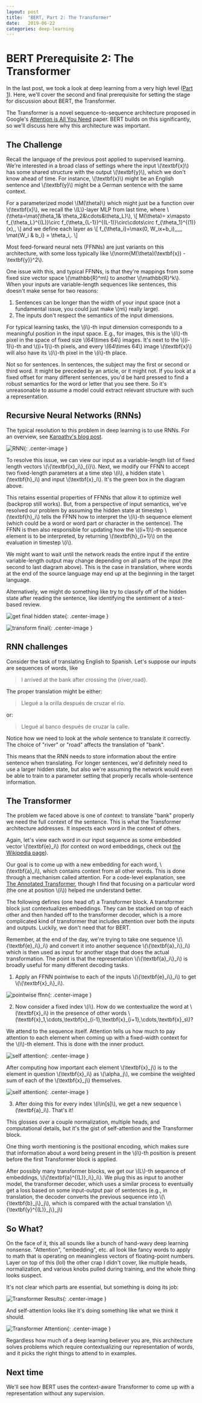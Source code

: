 ```yaml
---
layout: post
title:  "BERT, Part 2: The Transformer"
date:   2019-06-22
categories: deep-learning
---
```


# BERT Prerequisite 2: The Transformer

In the last post, we took a look at deep learning from a very high level ([Part 1](/2019/03/09/dl-intro.html)). Here, we'll cover the second and final prerequisite for setting the stage for discussion about BERT, the Transformer.

The Transformer is a novel sequence-to-sequence architecture proposed in Google's [Attention is All You Need](https://arxiv.org/abs/1706.03762) paper. BERT builds on this significantly, so we'll discuss here why this architecture was important.

## The Challenge

Recall the language of the previous post applied to supervised learning. We're interested in a broad class of settings where the input \\(\textbf{x}\\) has some shared structure with the output \\(\textbf{y}\\), which we don't know ahead of time. For instance, \\(\textbf{x}\\) might be an English sentence and \\(\textbf{y}\\) might be a German sentence with the same context.

For a parameterized model \\(M(\theta)\\) which might just be a function over \\(\textbf{x}\\), we recall the \\(L\\)-layer MLP from last time, where \\(\theta=\mat{\theta_1& \theta_2&\cdots&\theta_L}\\), 
\\[
M(\theta)= x\mapsto f_{\theta_L}^{(L)}\circ f_{\theta_{L-1}}^{(L-1)}\circ\cdots\circ f_{\theta_1}^{(1)}(x)\,,
\\]
and we define each layer as
\\[
f_{\theta_i}=\max(0, W_ix+b_i)\,,\,\,\, \mat{W_i & b_i} = \theta_i\,.
\\]

Most feed-forward neural nets (FFNNs) are just variants on this architecture, with some loss typically like \\(\norm{M(\theta)(\textbf{x})  - \textbf{y}}^2\\).

One issue with this, and typical FFNNs, is that they're mappings from some fixed size vector space \\(\mathbb{R}^m\\) to another \\(\mathbb{R}^k\\). When your inputs are variable-length sequences like sentences, this doesn't make sense for two reasons:

1. Sentences can be longer than the width of your input space (not a fundamental issue, you could just make \\(m\\) really large).
2. The inputs don't respect the semantics of the input dimensions.

For typical learning tasks, the \\(i\\)-th input dimension corresponds to a meaningful position in the input space. E.g., for images, this is the \\(i\\)-th pixel in the space of fixed size \\(64\times 64\\) images. It's next to the \\((i-1)\\)-th and \\((i+1)\\)-th pixels, and every \\(64\times 64\\) image \\(\textbf{x}\\) will also have its \\(i\\)-th pixel in the \\(i\\)-th place.

Not so for sentences. In sentences, the subject may the first or second or third word. It might be preceded by an article, or it might not. If you look at a fixed offset for many different sentences, you'd be hard pressed to find a robust semantics for the word or letter that you see there. So it's unreasonable to assume a model could extract relevant structure with such a representation.

## Recursive Neural Networks (RNNs)

The typical resolution to this problem in deep learning is to use RNNs. For an overview, see [Karpathy's blog post](http://karpathy.github.io/2015/05/21/rnn-effectiveness/).

![RNN](/assets/2019-06-22-bert-pt-2-transformer/rnn.jpeg){: .center-image }

To resolve this issue, we can view our input as a variable-length list of fixed length vectors \\(\\{\textbf{x}\_i\\}\_{i}\\). Next, we modify our FFNN to accept two fixed-length parameters at a time step \\(i\\), a hidden state \\(\textbf{h}\_i\\) and input \\(\textbf{x}_i\\). It's the green box in the diagram above.

This retains essential properties of FFNNs that allow it to optimize well (backprop still works). But, from a perspective of input semantics, we've resolved our problem by assuming the hidden state at timestep \\(\textbf{h}\_i\\) tells the FFNN how to interpret the \\(i\\)-th sequence element (which could be a word or word part or character in the sentence). The FFNN is then also responsible for updating how the \\((i+1)\\)-th sequence element is to be interpreted, by returning \\(\textbf{h}\_{i+1}\\) on the evaluation in timestep \\(i\\).

We might want to wait until the network reads the entire input if the entire variable-length output may change depending on all parts of the input (the second to last diagram above). This is the case in translation, where words at the end of the source language may end up at the beginning in the target language.

Alternatively, we might do something like try to classify off of the hidden state after reading the sentence, like identifying the sentiment of a text-based review.

![get final hidden state](/assets/2019-06-22-bert-pt-2-transformer/yelp1.png){: .center-image }

![transform final](/assets/2019-06-22-bert-pt-2-transformer/yelp2.png){: .center-image }

## RNN challenges

Consider the task of translating English to Spanish. Let's suppose our inputs are sequences of words, like

> I arrived at the bank after crossing the {river,road}.

The proper translation might be either:

> Llegué a la orilla después de cruzar el río.

or:

> Llegué al banco después de cruzar la calle.

Notice how we need to look at the _whole_ sentence to translate it correctly. The choice of "river" or "road" affects the translation of "bank".

This means that the RNN needs to store information about the entire sentence when translating. For longer sentences, we'd definitely need to use a larger hidden state, but also we're assuming the network would even be able to train to a parameter setting that properly recalls whole-sentence information.

## The Transformer

The problem we faced above is one of _context_: to translate "bank" properly we need the full context of the sentence. This is what the Transformer architecture addresses. It inspects each word in the context of others.

Again, let's view each word in our input sequence as some embedded vector \\(\textbf{e}\_i\\) (for context on word embeddings, check out [the Wikipedia page](https://en.wikipedia.org/wiki/Word2vec)).

Our goal is to come up with a new embedding for each word, \\(\textbf{a}_i\\), which contains context from all other words. This is done through a mechanism called attention. For a code-level explanation, see [The Annotated Transformer](http://nlp.seas.harvard.edu/2018/04/03/attention.html), though I find that focusing on a particular word (the one at position \\(i\\)) helped me understand better.

The following defines (one head of) a Transformer block. A transformer block just contextualizes embeddings. They can be stacked on top of each other and then handed off to the transformer decoder, which is a more complicated kind of transformer that includes attention over both the inputs and outputs. Luckily, we don't need that for BERT.

Remember, at the end of the day, we're trying to take one sequence \\(\\{\textbf{e}\_i\\}\_i\\) and convert it into another sequence \\(\\{\textbf{a}\_i\\}\_i\\) which is then used as input for another stage that does the actual transformation. The point is that the representation \\(\\{\textbf{a}\_i\\}\_i\\) is broadly useful for many different decoding tasks.

1. Apply an FFNN pointwise to each of the inputs \\(\\{\textbf{e}\_i\\}\_i\\) to get \\(\\{\textbf{x}\_i\\}\_i\\).

![pointwise ffnn](/assets/2019-06-22-bert-pt-2-transformer/pointwise-ffn.png){: .center-image }

2. Now consider a fixed index \\(i\\). How do we contextualize the word at \\(\textbf{x}\_i\\) in the presence of other words \\(\textbf{x}\_1,\cdots,\textbf{x}\_{i-1},\textbf{x}\_{i+1},\cdots,\textbf{x}\_s\\)? 

We attend to the sequence itself. Attention tells us how much to pay attention to each element when coming up with a fixed-width context for the \\(i\\)-th element. This is done with the inner product.

![self attention](/assets/2019-06-22-bert-pt-2-transformer/self-attn.png){: .center-image }

After computing how important each element \\(\textbf{x}\_j\\) is to the element in question \\(\textbf{x}\_i\\) as \\(\alpha_j\\), we combine the weighted sum of each of the \\(\textbf{x}\_j\\) themselves.

![self attention](/assets/2019-06-22-bert-pt-2-transformer/value-sum.png){: .center-image }

3. After doing this for every index \\(i\in[s]\\), we get a new sequence \\(\textbf{a}\_i\\). That's it!

This glosses over a couple normalization, multiple heads, and computational details, but it's the gist of self-attention and the Transformer block.

One thing worth mentioning is the positional encoding, which makes sure that information about a word being present in the \\(i\\)-th position is present before the first Transformer block is applied.

After possibly many transformer blocks, we get our \\(L\\)-th sequence of embeddings, \\(\\{\textbf{a}^{(L)}\_i\\}\_i\\). We plug this as input to another model, the transformer decoder, which uses a similar process to eventually get a loss based on some input-output pair of sentences (e.g., in translation, the decoder converts the previous sequence into \\(\\{\textbf{b}\_j\\}\_j\\), which is compared with the actual translation \\(\\{\textbf{y}^{(L)}\_j\\}\_j\\)

## So What?

On the face of it, this all sounds like a bunch of hand-wavy deep learning nonsense. "Attention", "embedding", etc. all look like fancy words to apply to math that is operating on meaningless vectors of floating-point numbers. Layer on top of this (lol) the other crap I didn't cover, like multiple heads, normalization, and various knobs pulled during training, and the whole thing looks suspect.

It's not clear which parts are essential, but something is doing its job:

![Transformer Results](/assets/2019-06-22-bert-pt-2-transformer/res.png){: .center-image }

And self-attention looks like it's doing something like what we think it should.

![Transformer Attention](/assets/2019-06-22-bert-pt-2-transformer/attn-viz.png){: .center-image }

Regardless how much of a deep learning believer you are, this architecture solves problems which require contextualizing our representation of words, and it picks the right things to attend to in examples.

## Next time

We'll see how BERT uses the context-aware Transformer to come up with a representation without any supervision.
